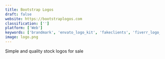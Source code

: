 ```yaml
---
title: Bootstrap Logos
draft: false 
website: https://bootstraplogos.com
classification: ['']
platform: ['Web']
keywords: ['brandmark', 'envato_logo_kit', 'fakeclients', 'fiverr_logo_maker', 'free_minimal_logos', 'instant_logo_search', 'launchaco_free_logo_builder', 'logo', 'logo_dust', 'logo_foundry', 'logo_maker_shop', 'logo_pizza', 'logo_rank', 'logogarden', 'logopony', 'logomak', 'looka', 'markmaker', 'my_brand_new_logo', 'startup_logo_archive', 'tailor_brands']
image: logo.png
---
```

Simple and quality stock logos for sale